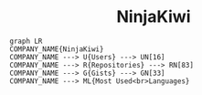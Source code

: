 <h1 align="center">NinjaKiwi</h1>

```mermaid
graph LR
COMPANY_NAME{NinjaKiwi}
COMPANY_NAME ---> U{Users} ---> UN[16]
COMPANY_NAME ---> R{Repositories} ---> RN[83]
COMPANY_NAME ---> G{Gists} ---> GN[33]
COMPANY_NAME ---> ML{Most Used<br>Languages}
```
